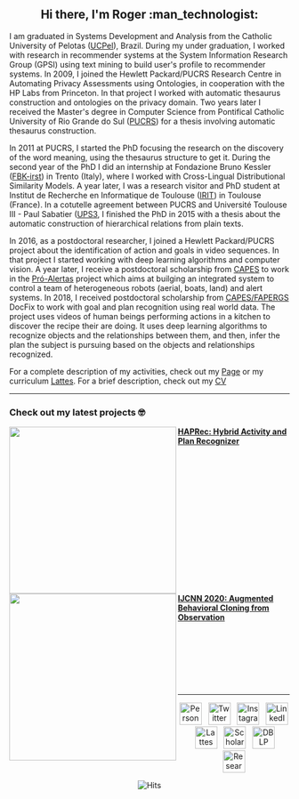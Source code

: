 <h2 align='center'> Hi there, I'm Roger :man_technologist:</h2>

I am graduated in Systems Development and Analysis from the Catholic University of Pelotas ([UCPel](http://www.ucpel.tche.br/portal/)), Brazil. During my under graduation, I worked with research in recommender systems at the System Information Research Group (GPSI) using text mining to build user's profile to recommender systems. In 2009, I joined the Hewlett Packard/PUCRS Research Centre in Automating Privacy Assessments using Ontologies, in cooperation with the HP Labs from Princeton. In that project I worked with automatic thesaurus construction and ontologies on the privacy domain. Two years later I received the Master's degree in Computer Science from Pontifical Catholic University of Rio Grande do Sul ([PUCRS](http://www.pucrs.br/)) for a thesis involving automatic thesaurus construction. 

In 2011 at PUCRS, I started the PhD focusing the research on the discovery of the word meaning, using the thesaurus structure to get it. During the second year of the PhD I did an internship at Fondazione Bruno Kessler ([FBK-irst](hlt.fbk.eu)) in Trento (Italy), where I worked with Cross-Lingual Distributional Similarity Models. A year later, I was a research visitor and PhD student at Institut de Recherche en Informatique de Toulouse ([IRIT](www.irit.fr)) in Toulouse (France). In a cotutelle agreement between PUCRS and Université Toulouse III - Paul Sabatier ([UPS3](http://www.univ-tlse3.fr/), I finished the PhD in 2015 with a thesis about the automatic construction of hierarchical relations from plain texts. 

In 2016, as a postdoctoral researcher, I joined a Hewlett Packard/PUCRS project about the identification of action and goals in video sequences. In that project I started working with deep learning algorithms and computer vision. A year later, I receive a postdoctoral scholarship from [CAPES](http://www.capes.gov.br/) to work in the [Pró-Alertas](https://disaster-robotics-proalertas.github.io/) project which aims at builging an integrated system to control a team of heterogeneous robots (aerial, boats, land) and alert systems. In 2018, I received postdoctoral scholarship from [CAPES/FAPERGS](https://fapergs.rs.gov.br/publicado-o-resultado-final-do-edital-04-2018-docfix) DocFix to work with goal and plan recognition using real world data. The project uses videos of human beings performing actions in a kitchen to discover the recipe their are doing. It uses deep learning algorithms to recognize objects and the relationships between them, and then, infer the plan the subject is pursuing based on the objects and relationships recognized. 

For a complete description of my activities, check out my [Page](https://rogergranada.github.io/) or my curriculum [Lattes](http://lattes.cnpq.br/8302681523696256). For a brief description, check out my [CV](data/cv_granada.pdf)

---
### Check out my latest projects 🤓

[<img src="https://raw.githubusercontent.com/rogergranada/rogergranada.github.io/master/images/pipeline_haprec.svg" align="left" width="300" />](https://youtu.be/eb_6I6dzrEE)
        **[HAPRec: Hybrid Activity and Plan Recognizer](https://youtu.be/eb_6I6dzrEE)**<br/>
<img align="center" width="100%" height="0" />
[<img src="https://raw.githubusercontent.com/rogergranada/rogergranada.github.io/master/images/pipeline_ijcnn.svg" align="left" width="300" />](https://youtu.be/jlTUoxX_fiw)
        **[IJCNN 2020: Augmented Behavioral Cloning from Observation](https://youtu.be/jlTUoxX_fiw)**<br/>

<br><br><br><br><br><br>

---

<p align='center'>
<a href="https://rogergranada.github.io/"><img src="https://raw.githubusercontent.com/rogergranada/rogergranada/master/homepage.svg" width="40px" alt="Personal Blog"/></a>&nbsp;&nbsp;
<a href="https://twitter.com/rogergranada"><img src="https://raw.githubusercontent.com/rogergranada/rogergranada/master/twitter.svg" width="40px" alt="Twitter"/></a>&nbsp;&nbsp;
<a href="https://instagram.com/rogergranada"><img src="https://raw.githubusercontent.com/rogergranada/rogergranada/master/instagram.svg" width="40px" alt="Instagram"/></a>&nbsp;&nbsp;
<a href="https://linkedin.com/in/rogergranada"><img src="https://raw.githubusercontent.com/rogergranada/rogergranada/master/in.svg" width="40px" alt="LinkedIn"/></a>&nbsp;&nbsp;
<a href="http://lattes.cnpq.br/8302681523696256"><img src="https://raw.githubusercontent.com/rogergranada/rogergranada/master/lattes.svg" width="40px" alt="Lattes"/></a>&nbsp;&nbsp;
<a href="https://scholar.google.com/citations?user=CMM8xHUAAAAJ&hl=en"><img src="https://raw.githubusercontent.com/rogergranada/rogergranada/master/scholar.svg" width="40px" alt="Scholar"/></a>&nbsp;&nbsp;
<a href="https://dblp.uni-trier.de/pers/hd/g/Granada:Roger"><img src="https://raw.githubusercontent.com/rogergranada/rogergranada/master/dblp.svg" height="40px" alt="DBLP"/></a>&nbsp;&nbsp;
<a href="https://www.researchgate.net/profile/Roger_Granada"><img src="https://raw.githubusercontent.com/rogergranada/rogergranada/master/researchgate.svg" width="40px" alt="ResearchGate"/></a>
</p>

<p align='center'>
<img src="https://hits.seeyoufarm.com/api/count/incr/badge.svg?url=https://github.com/rogergranada/rogergranada/" alt="Hits" />
</p>

